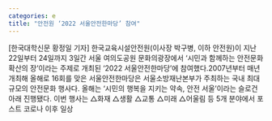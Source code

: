 ```yaml
---
categories: e
title: "안전원 ‘2022 서울안전한마당’ 참여"
---
```

[한국대학신문 황정일 기자] 한국교육시설안전원(이사장 박구병, 이하 안전원)이 지난 22일부터 24일까지 3일간 서울 여의도공원 문화의광장에서 ‘시민과 함께하는 안전문화 확산의 장’이라는 주제로 개최된 ‘2022 서울안전한마당’에 참여했다.2007년부터 매년 개최해 올해로 16회를 맞은 서울안전한마당은 서울소방재난본부가 주최하는 국내 최대 규모의 안전문화 행사다. 올해는 ‘시민의 행복을 지키는 약속, 안전 서울’이라는 슬로건 아래 진행됐다. 이번 행사는 △화재 △생활 △교통 △미래 △어울림 등 5개 분야에서 포스트 코로나 이후 일상